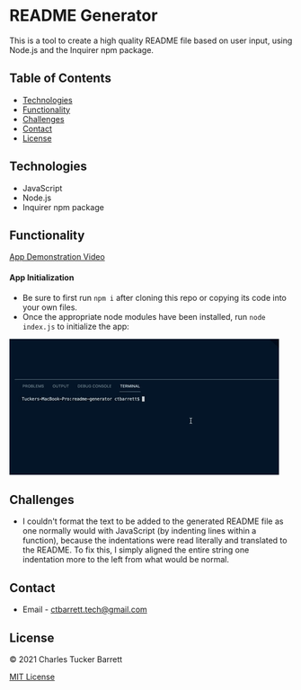 # README Generator

This is a tool to create a high quality README file based on user input, using Node.js and the Inquirer npm package.


## Table of Contents
  * [Technologies](#technologies)
  * [Functionality](#functionality)
  * [Challenges](#challenges)
  * [Contact](#contact)
  * [License](#license)


## Technologies
* JavaScript
* Node.js
* Inquirer npm package


## Functionality
[App Demonstration Video](https://youtu.be/qr-Uy0pvxJs)

#### App Initialization
- Be sure to first run <code>npm i</code> after cloning this repo or copying its code into your own files.
- Once the appropriate node modules have been installed, run <code>node index.js</code> to initialize the app:

![App Initialization](./assets/images/initialization.gif)



## Challenges
- I couldn't format the text to be added to the generated README file as one normally would with JavaScript 
(by indenting lines within a function), because the indentations were read literally and translated to the README. 
To fix this, I simply aligned the entire string one indentation more to the left from what would be normal.


## Contact
* Email - ctbarrett.tech@gmail.com


## License
&copy; 2021 Charles Tucker Barrett

[MIT License](https://opensource.org/licenses/MIT)